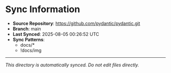 # Sync Information

- **Source Repository**: https://github.com/pydantic/pydantic.git
- **Branch**: main
- **Last Synced**: 2025-08-05 00:26:52 UTC
- **Sync Patterns**:
  - docs/*
  - !docs/img

---
*This directory is automatically synced. Do not edit files directly.*
